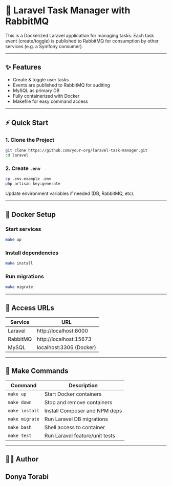 # 🧰 Laravel Task Manager with RabbitMQ

This is a Dockerized Laravel application for managing tasks. Each task event (create/toggle) is published to RabbitMQ for consumption by other services (e.g. a Symfony consumer).

---

## ✨ Features

- Create & toggle user tasks
- Events are published to RabbitMQ for auditing
- MySQL as primary DB
- Fully containerized with Docker
- Makefile for easy command access

---

## ⚡ Quick Start

### 1. Clone the Project

```bash
git clone https://github.com/your-org/laravel-task-manager.git
cd laravel
```

### 2. Create `.env`

```bash
cp .env.example .env
php artisan key:generate
```

Update environment variables if needed (DB, RabbitMQ, etc).

---

## 🐳 Docker Setup

### Start services

```bash
make up
```

### Install dependencies

```bash
make install
```

### Run migrations

```bash
make migrate
```

---

## 🔗 Access URLs

| Service    | URL                      |
|------------|--------------------------|
| Laravel    | http://localhost:8000    |
| RabbitMQ   | http://localhost:15673   |
| MySQL      | localhost:3306 (Docker)  |

---

## 🔧 Make Commands

| Command        | Description                     |
|----------------|---------------------------------|
| `make up`      | Start Docker containers         |
| `make down`    | Stop and remove containers      |
| `make install` | Install Composer and NPM deps   |
| `make migrate` | Run Laravel DB migrations       |
| `make bash`    | Shell access to container       |
| `make test`    | Run Laravel feature/unit tests  |

---

## 👨‍💻 Author

Donya Torabi
---
